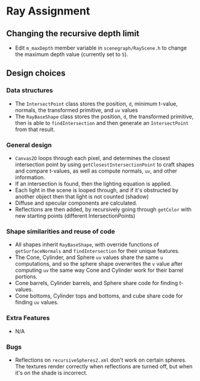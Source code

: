 
# Ray Assignment

## Changing the recursive depth limit
- Edit `m_maxDepth` member variable in `scenegraph/RayScene.h` to change the maximum depth value (currently set to `5`).

## Design choices

### Data structures
- The `IntersectPoint` class stores the position, `d`, minimum t-value, normals, the transformed primitive, and `uv` values
- The `RayBaseShape` class stores the position, `d`, the transformed primitive, then is able to `findIntersection` and then generate an `IntersectPoint` from that result. 

### General design
- `Canvas2D` loops through each pixel, and determines the closest intersection point by using `getClosestIntersectionPoint` to craft shapes and compare t-values, as well as compute normals, `uv`, and other information.
- If an intersection is found, then the lighting equation is applied.
- Each light in the scene is looped through, and if it's obstructed by another object then that light is not counted (shadow)
- Diffuse and specular components are calculated.
- Reflections are then added, by recursively going through `getColor` with new starting points (different IntersectionPoints)

### Shape similarities and reuse of code
- All shapes inherit `RayBaseShape`, with override functions of `getSurfaceNormals` and `findIntersection` for their unique features. 
- The Cone, Cylinder, and Sphere `uv` values share the same `u` computations, and so the sphere shape overwrites the `v` value after computing `uv` the same way Cone and Cylinder work for their barrel portions.
- Cone barrels, Cylinder barrels, and Sphere share code for finding t-values.
- Cone bottoms, Cylinder tops and bottoms, and cube share code for finding `uv` values.


### Extra Features
- N/A

### Bugs
- Reflections on `recursiveSpheres2.xml` don't work on certain spheres. The textures render correctly when reflections are turned off, but when it's on the shade is incorrect.

